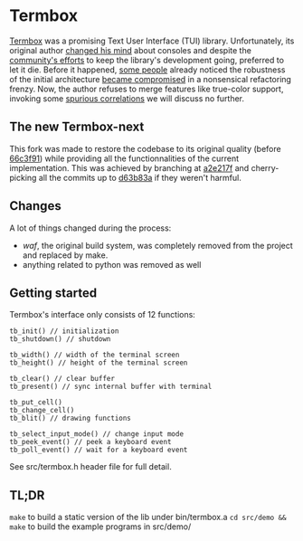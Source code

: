 # Termbox
[Termbox](https://github.com/nsf/termbox)
was a promising Text User Interface (TUI) library.
Unfortunately, its original author
[changed his mind](https://github.com/nsf/termbox/issues/37#issuecomment-261075481)
about consoles and despite the
[community's efforts](https://github.com/nsf/termbox/pull/104#issuecomment-300308156)
to keep the library's development going, preferred to let it die. Before it happened,
[some people](https://wiki.musl-libc.org/alternatives.html)
already noticed the robustness of the initial architecture
[became compromised](https://github.com/nsf/termbox/commit/66c3f91b14e24510319bce6b5cc2fecf8cf5abff#commitcomment-3790714)
in a nonsensical refactoring frenzy. Now, the author refuses to merge features
like true-color support, invoking some
[spurious correlations](https://github.com/nsf/termbox/pull/104#issuecomment-300292223)
we will discuss no further.

## The new Termbox-next
This fork was made to restore the codebase to its original quality (before
[66c3f91](https://github.com/nsf/termbox/commit/66c3f91b14e24510319bce6b5cc2fecf8cf5abff))
while providing all the functionnalities of the current implementation.
This was achieved by branching at
[a2e217f](https://github.com/nsf/termbox/commit/a2e217f0fb97e6bbd589136ea3945f9d5a123d81)
and cherry-picking all the commits up to
[d63b83a](https://github.com/nsf/termbox/commit/d63b83af04e0fd6da836bb8f37e5cec72a1dc95a)
if they weren't harmful.

## Changes
A lot of things changed during the process:
 - *waf*, the original build system, was completely removed from the
   project and replaced by make.
 - anything related to python was removed as well

## Getting started
Termbox's interface only consists of 12 functions:
```
tb_init() // initialization
tb_shutdown() // shutdown

tb_width() // width of the terminal screen
tb_height() // height of the terminal screen

tb_clear() // clear buffer
tb_present() // sync internal buffer with terminal

tb_put_cell()
tb_change_cell()
tb_blit() // drawing functions

tb_select_input_mode() // change input mode
tb_peek_event() // peek a keyboard event
tb_poll_event() // wait for a keyboard event
```
See src/termbox.h header file for full detail.

## TL;DR
`make` to build a static version of the lib under bin/termbox.a
`cd src/demo && make` to build the example programs in src/demo/
